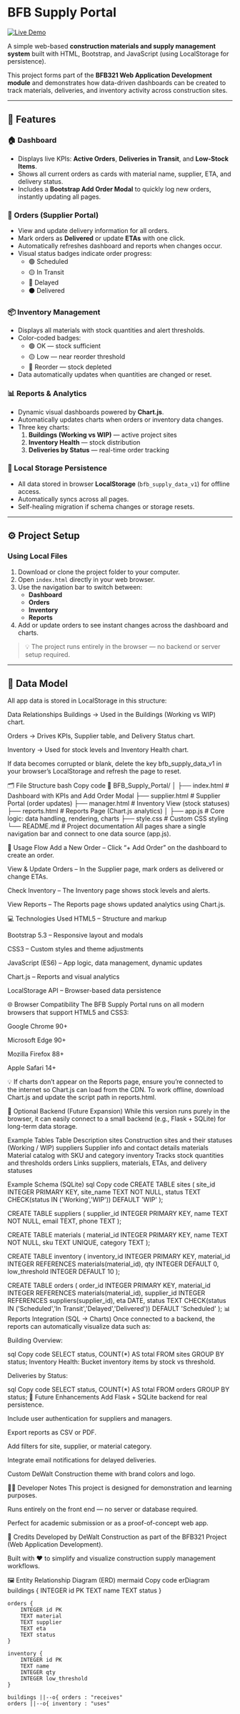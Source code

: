 # BFB Supply Portal

[![Live Demo](https://img.shields.io/badge/🔗_View-Live_Demo-blue?style=for-the-badge)](https://u23529807-oss.github.io/git-BFB_Project/)

A simple web-based **construction materials and supply management system** built with HTML, Bootstrap, and JavaScript (using LocalStorage for persistence).

This project forms part of the **BFB321 Web Application Development module** and demonstrates how data-driven dashboards can be created to track materials, deliveries, and inventory activity across construction sites.

---

## 🚀 Features

### 🏠 Dashboard

- Displays live KPIs: **Active Orders**, **Deliveries in Transit**, and **Low-Stock Items**.  
- Shows all current orders as cards with material name, supplier, ETA, and delivery status.  
- Includes a **Bootstrap Add Order Modal** to quickly log new orders, instantly updating all pages.

### 🚚 Orders (Supplier Portal)

- View and update delivery information for all orders.  
- Mark orders as **Delivered** or update **ETAs** with one click.  
- Automatically refreshes dashboard and reports when changes occur.  
- Visual status badges indicate order progress:
  - 🟢 Scheduled  
  - 🟡 In Transit  
  - 🔴 Delayed  
  - ⚫ Delivered  

### 📦 Inventory Management

- Displays all materials with stock quantities and alert thresholds.  
- Color-coded badges:
  - 🟢 OK — stock sufficient  
  - 🟡 Low — near reorder threshold  
  - 🔴 Reorder — stock depleted  
- Data automatically updates when quantities are changed or reset.

### 📊 Reports & Analytics

- Dynamic visual dashboards powered by **Chart.js**.  
- Automatically updates charts when orders or inventory data changes.  
- Three key charts:
  1. **Buildings (Working vs WIP)** — active project sites  
  2. **Inventory Health** — stock distribution  
  3. **Deliveries by Status** — real-time order tracking

### 💾 Local Storage Persistence

- All data stored in browser **LocalStorage** (`bfb_supply_data_v1`) for offline access.  
- Automatically syncs across all pages.  
- Self-healing migration if schema changes or storage resets.

---

## ⚙️ Project Setup

### Using Local Files

1. Download or clone the project folder to your computer.  
2. Open `index.html` directly in your web browser.  
3. Use the navigation bar to switch between:
   - **Dashboard**
   - **Orders**
   - **Inventory**
   - **Reports**
4. Add or update orders to see instant changes across the dashboard and charts.

> 💡 The project runs entirely in the browser — no backend or server setup required.

---

## 🧩 Data Model

All app data is stored in LocalStorage in this structure:

Data Relationships
Buildings → Used in the Buildings (Working vs WIP) chart.

Orders → Drives KPIs, Supplier table, and Delivery Status chart.

Inventory → Used for stock levels and Inventory Health chart.

If data becomes corrupted or blank, delete the key bfb_supply_data_v1 in your browser’s LocalStorage and refresh the page to reset.

🗂️ File Structure
bash
Copy code
📁 BFB_Supply_Portal/
│
├── index.html           # Dashboard with KPIs and Add Order Modal
├── supplier.html        # Supplier Portal (order updates)
├── manager.html         # Inventory View (stock statuses)
├── reports.html         # Reports Page (Chart.js analytics)
│
├── app.js               # Core logic: data handling, rendering, charts
├── style.css            # Custom CSS styling
└── README.md            # Project documentation
All pages share a single navigation bar and connect to one data source (app.js).

🧭 Usage Flow
Add a New Order – Click “+ Add Order” on the dashboard to create an order.

View & Update Orders – In the Supplier page, mark orders as delivered or change ETAs.

Check Inventory – The Inventory page shows stock levels and alerts.

View Reports – The Reports page shows updated analytics using Chart.js.

💻 Technologies Used
HTML5 – Structure and markup

Bootstrap 5.3 – Responsive layout and modals

CSS3 – Custom styles and theme adjustments

JavaScript (ES6) – App logic, data management, dynamic updates

Chart.js – Reports and visual analytics

LocalStorage API – Browser-based data persistence

🌐 Browser Compatibility
The BFB Supply Portal runs on all modern browsers that support HTML5 and CSS3:

Google Chrome 90+

Microsoft Edge 90+

Mozilla Firefox 88+

Apple Safari 14+

💡 If charts don’t appear on the Reports page, ensure you’re connected to the internet so Chart.js can load from the CDN.
To work offline, download Chart.js and update the script path in reports.html.

🧱 Optional Backend (Future Expansion)
While this version runs purely in the browser, it can easily connect to a small backend (e.g., Flask + SQLite) for long-term data storage.

Example Tables
Table Description
sites Construction sites and their statuses (Working / WIP)
suppliers Supplier info and contact details
materials Material catalog with SKU and category
inventory Tracks stock quantities and thresholds
orders Links suppliers, materials, ETAs, and delivery statuses

Example Schema (SQLite)
sql
Copy code
CREATE TABLE sites (
  site_id INTEGER PRIMARY KEY,
  site_name TEXT NOT NULL,
  status TEXT CHECK(status IN ('Working','WIP')) DEFAULT 'WIP'
);

CREATE TABLE suppliers (
  supplier_id INTEGER PRIMARY KEY,
  name TEXT NOT NULL,
  email TEXT,
  phone TEXT
);

CREATE TABLE materials (
  material_id INTEGER PRIMARY KEY,
  name TEXT NOT NULL,
  sku TEXT UNIQUE,
  category TEXT
);

CREATE TABLE inventory (
  inventory_id INTEGER PRIMARY KEY,
  material_id INTEGER REFERENCES materials(material_id),
  qty INTEGER DEFAULT 0,
  low_threshold INTEGER DEFAULT 10
);

CREATE TABLE orders (
  order_id INTEGER PRIMARY KEY,
  material_id INTEGER REFERENCES materials(material_id),
  supplier_id INTEGER REFERENCES suppliers(supplier_id),
  eta DATE,
  status TEXT CHECK(status IN ('Scheduled','In Transit','Delayed','Delivered')) DEFAULT 'Scheduled'
);
📊 Reports Integration (SQL → Charts)
Once connected to a backend, the reports can automatically visualize data such as:

Building Overview:

sql
Copy code
SELECT status, COUNT(*) AS total FROM sites GROUP BY status;
Inventory Health:
Bucket inventory items by stock vs threshold.

Deliveries by Status:

sql
Copy code
SELECT status, COUNT(*) AS total FROM orders GROUP BY status;
🔮 Future Enhancements
Add Flask + SQLite backend for real persistence.

Include user authentication for suppliers and managers.

Export reports as CSV or PDF.

Add filters for site, supplier, or material category.

Integrate email notifications for delayed deliveries.

Custom DeWalt Construction theme with brand colors and logo.

👩‍💻 Developer Notes
This project is designed for demonstration and learning purposes.

Runs entirely on the front end — no server or database required.

Perfect for academic submission or as a proof-of-concept web app.

🧾 Credits
Developed by DeWalt Construction
as part of the BFB321 Project (Web Application Development).

Built with ❤️ to simplify and visualize construction supply management workflows.

🖼️ Entity Relationship Diagram (ERD)
mermaid
Copy code
erDiagram
    buildings {
        INTEGER id PK
        TEXT name
        TEXT status
    }

    orders {
        INTEGER id PK
        TEXT material
        TEXT supplier
        TEXT eta
        TEXT status
    }

    inventory {
        INTEGER id PK
        TEXT name
        INTEGER qty
        INTEGER low_threshold
    }

    buildings ||--o{ orders : "receives"
    orders ||--o{ inventory : "uses"

